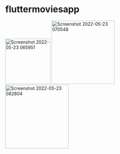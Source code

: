 # fluttermoviesapp

<img width="143" alt="Screenshot 2022-05-23 065951" src="https://user-images.githubusercontent.com/74593517/169735370-e9f08a2b-425d-4cde-90e3-a058a09e17ff.png">
<img width="200" alt="Screenshot 2022-05-23 070548" src="https://user-images.githubusercontent.com/74593517/169735376-0ef8501b-5c2f-4605-9474-4c1f0843985f.png">
<img width="201" alt="Screenshot 2022-05-23 082804" src="https://user-images.githubusercontent.com/74593517/169735382-75af672c-106c-4676-80a2-aa7e67de0a9f.png">
